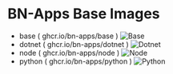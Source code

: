 # BN-Apps Base Images


- base ( ghcr.io/bn-apps/base ) ![Base](https://github.com/bn-apps/base/actions/workflows/docker-image.yml/badge.svg)
- dotnet ( ghcr.io/bn-apps/dotnet ) ![Dotnet](https://github.com/bn-apps/dotnet/actions/workflows/docker-image.yml/badge.svg)
- node ( ghcr.io/bn-apps/node ) ![Node](https://github.com/bn-apps/node/actions/workflows/docker-image.yml/badge.svg)
- python ( ghcr.io/bn-apps/python ) ![Python](https://github.com/bn-apps/python/actions/workflows/docker-image.yml/badge.svg)
